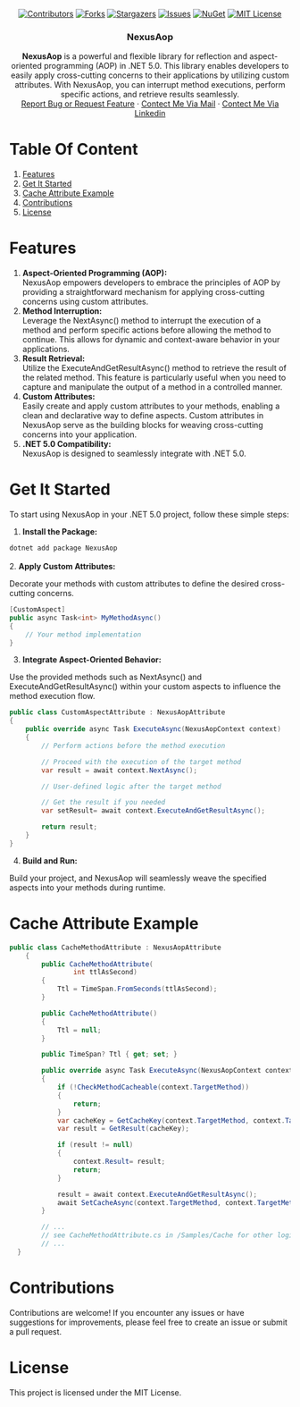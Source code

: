 <!-- PROJECT SHIELDS -->
<div align="center" style="text-align: center">

[![Contributors][contributors-shield]][contributors-url]
[![Forks][forks-shield]][forks-url]
[![Stargazers][stars-shield]][stars-url]
[![Issues][issues-shield]][issues-url]
[![NuGet][nuget-shield]][nuget-url]
[![MIT License][license-shield]][license-url]
</div>
<div align="center" style="text-align: center" >
<h3 align="center">NexusAop</h3>

  <p style="text-align: center">
<b>NexusAop</b> is a powerful and flexible library for reflection and aspect-oriented programming (AOP) in .NET 5.0. This library enables developers to easily apply cross-cutting concerns to their applications by utilizing custom attributes. With NexusAop, you can interrupt method executions, perform specific actions, and retrieve results seamlessly.

 <br />
    <a href="https://github.com/adessoTurkey-dotNET/NexusAop/issues">Report Bug or Request Feature</a>
    ·
    <a href="mailto:asli.yigit@adesso.com.tr?subject=NexusAop">Contect Me Via Mail</a>
    ·
    <a href="https://www.linkedin.com/in/asl%C4%B1-yi%C4%9Fit-b9b78911b/">Contect Me Via Linkedin</a>
  </p>
</div>
</div>

# Table Of Content
1. [Features](#features)
2. [Get It Started](#get-it-started)
3. [Cache Attribute Example](#cache-example)
4. [Contributions](#contributions)
5. [License](#license)
      
# Features
1. <b>Aspect-Oriented Programming (AOP):</b> <br />
NexusAop empowers developers to embrace the principles of AOP by providing a straightforward mechanism for applying cross-cutting concerns using custom attributes.
2. <b>Method Interruption:</b> <br />
Leverage the NextAsync() method to interrupt the execution of a method and perform specific actions before allowing the method to continue. This allows for dynamic and context-aware behavior in your applications.
3. <b>Result Retrieval:</b> <br />
Utilize the ExecuteAndGetResultAsync() method to retrieve the result of the related method. This feature is particularly useful when you need to capture and manipulate the output of a method in a controlled manner. 
4. <b>Custom Attributes:</b> <br />
Easily create and apply custom attributes to your methods, enabling a clean and declarative way to define aspects. Custom attributes in NexusAop serve as the building blocks for weaving cross-cutting concerns into your application.
5. <b>.NET 5.0 Compatibility:</b> <br />
NexusAop is designed to seamlessly integrate with .NET 5.0.

# Get It Started 
To start using NexusAop in your .NET 5.0 project, follow these simple steps:

1. <b>Install the Package:</b><br />

` dotnet add package NexusAop `<br /><br />
2. <b>Apply Custom Attributes:</b><br />

Decorate your methods with custom attributes to define the desired cross-cutting concerns.
```csharp
[CustomAspect]
public async Task<int> MyMethodAsync()
{
    // Your method implementation
}
```
3. <b>Integrate Aspect-Oriented Behavior: </b><br />

Use the provided methods such as NextAsync() and ExecuteAndGetResultAsync() within your custom aspects to influence the method execution flow.

```csharp
public class CustomAspectAttribute : NexusAopAttribute
{
    public override async Task ExecuteAsync(NexusAopContext context)
    {
        // Perform actions before the method execution

        // Proceed with the execution of the target method
        var result = await context.NextAsync();

        // User-defined logic after the target method

        // Get the result if you needed
        var setResult= await context.ExecuteAndGetResultAsync();

        return result;
    }
}
```
4. <b>Build and Run: </b><br />

Build your project, and NexusAop will seamlessly weave the specified aspects into your methods during runtime.
# Cache Attribute Example
```csharp
public class CacheMethodAttribute : NexusAopAttribute
    {
        public CacheMethodAttribute(
                int ttlAsSecond)
        {
            Ttl = TimeSpan.FromSeconds(ttlAsSecond);
        }

        public CacheMethodAttribute()
        {
            Ttl = null;
        }

        public TimeSpan? Ttl { get; set; }

        public override async Task ExecuteAsync(NexusAopContext context)
        {
            if (!CheckMethodCacheable(context.TargetMethod))
            {
                return;
            }
            var cacheKey = GetCacheKey(context.TargetMethod, context.TargetMethodsArgs);
            var result = GetResult(cacheKey);

            if (result != null)
            {
                context.Result= result;
                return;
            }

            result = await context.ExecuteAndGetResultAsync();
            await SetCacheAsync(context.TargetMethod, context.TargetMethodsArgs,result);
        }

        // ...
        // see CacheMethodAttribute.cs in /Samples/Cache for other logics
        // ...
  }
```
# Contributions
Contributions are welcome! If you encounter any issues or have suggestions for improvements, please feel free to create an issue or submit a pull request.

# License
This project is licensed under the MIT License.

<!-- MARKDOWN LINKS & IMAGES -->
[contributors-shield]: https://img.shields.io/github/contributors/adessoTurkey-dotNET/NexusAop.svg?style=for-the-badge
[contributors-url]: https://github.com/adessoTurkey-dotNET/NexusAop/graphs/contributors
[forks-shield]: https://img.shields.io/github/forks/adessoTurkey-dotNET/NexusAop.svg?style=for-the-badge
[forks-url]: https://github.com/adessoTurkey-dotNET/NexusAop/network/members
[stars-shield]: https://img.shields.io/github/stars/adessoTurkey-dotNET/NexusAop.svg?style=for-the-badge
[stars-url]: https://github.com/adessoTurkey-dotNET/NexusAop/stargazers
[issues-shield]: https://img.shields.io/github/issues/adessoTurkey-dotNET/NexusAop.svg?style=for-the-badge
[issues-url]: https://github.com/adessoTurkey-dotNET/NexusAop/issues
[license-shield]: https://img.shields.io/github/license/adessoTurkey-dotNET/NexusAop.svg?style=for-the-badge
[license-url]: https://github.com/adessoTurkey-dotNET/NexusAop/blob/main/LICENSE
[.Net]: https://img.shields.io/badge/.NET-5C2D91?style=for-the-badge&logo=.net&logoColor=white
[.Net-shield]: https://img.shields.io/badge/.NET-5C2D91?
[nuget-shield]: https://img.shields.io/nuget/v/NexusAop?style=for-the-badge
[nuget-url]: https://www.nuget.org/packages/NexusAop
